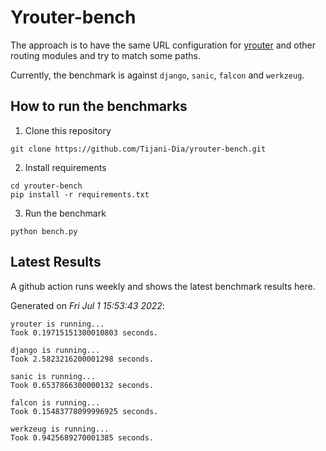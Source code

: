 # Yrouter-bench

The approach is to have the same URL configuration for [yrouter](https://github.com/Tijani-Dia/yrouter) and other routing modules and try to match some paths.

Currently, the benchmark is against `django`, `sanic`, `falcon` and `werkzeug`.

## How to run the benchmarks

1. Clone this repository

```shell
git clone https://github.com/Tijani-Dia/yrouter-bench.git
```

2. Install requirements

```shell
cd yrouter-bench
pip install -r requirements.txt
```

3. Run the benchmark

```shell
python bench.py
```

## Latest Results

A github action runs weekly and shows the latest benchmark results here.

Generated on *Fri Jul  1 15:53:43 2022*:

```shell
yrouter is running...
Took 0.19715151300010803 seconds.

django is running...
Took 2.5823216200001298 seconds.

sanic is running...
Took 0.6537866300000132 seconds.

falcon is running...
Took 0.15483778099996925 seconds.

werkzeug is running...
Took 0.9425689270001385 seconds.

```